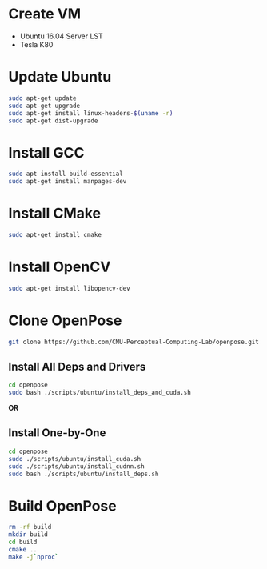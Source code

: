 # Create VM
- Ubuntu 16.04 Server LST
- Tesla K80

# Update Ubuntu
```bash
sudo apt-get update
sudo apt-get upgrade
sudo apt-get install linux-headers-$(uname -r)
sudo apt-get dist-upgrade
```

# Install GCC
```bash
sudo apt install build-essential
sudo apt-get install manpages-dev
```

# Install CMake
```bash
sudo apt-get install cmake
```

# Install OpenCV
```bash
sudo apt-get install libopencv-dev
```

# Clone OpenPose
```bash
git clone https://github.com/CMU-Perceptual-Computing-Lab/openpose.git
```
## Install All Deps and Drivers
```bash
cd openpose
sudo bash ./scripts/ubuntu/install_deps_and_cuda.sh
```
**OR**

## Install One-by-One
```bash
cd openpose
sudo ./scripts/ubuntu/install_cuda.sh
sudo ./scripts/ubuntu/install_cudnn.sh
sudo bash ./scripts/ubuntu/install_deps.sh
```

# Build OpenPose
```bash
rm -rf build
mkdir build
cd build
cmake ..
make -j`nproc`
```


